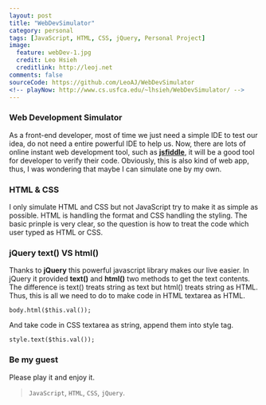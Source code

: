 ```yaml
---
layout: post
title: "WebDevSimulator"
category: personal
tags: [JavaScript, HTML, CSS, jQuery, Personal Project]
image:
  feature: webDev-1.jpg
  credit: Leo Hsieh
  creditlink: http://leoj.net
comments: false
sourceCode: https://github.com/LeoAJ/WebDevSimulator
<!-- playNow: http://www.cs.usfca.edu/~lhsieh/WebDevSimulator/ -->
---
```


### Web Development Simulator

As a front-end developer, most of time we just need a simple IDE to test our idea, do not need a entire powerful IDE to help us. Now, there are lots of online instant web development tool, such as [**jsfiddle**](http://jsfiddle.net/), it will be a good tool for developer to verify their code. Obviously, this is also kind of web app, thus, I was wondering that maybe I can simulate one by my own.

### HTML & CSS

I only simulate HTML and CSS but not JavaScript try to make it as simple as possible. HTML is handling the format and CSS handling the styling. The basic prinple is very clear, so the question is how to treat the code which user typed as HTML or CSS.

### jQuery text() VS html()

Thanks to **jQuery** this powerful javascript library makes our live easier. In jQuery it provided **text()** and **html()** two methods to get the text contents. The difference is text() treats string as text but html() treats string as HTML. Thus, this is all we need to do to make code in HTML textarea as HTML.

```
body.html($this.val());
```

And take code in CSS textarea as string, append them into style tag.

```
style.text($this.val());
```

### Be my guest

Please play it and enjoy it.

> `JavaScript`, `HTML`, `CSS`, `jQuery`.